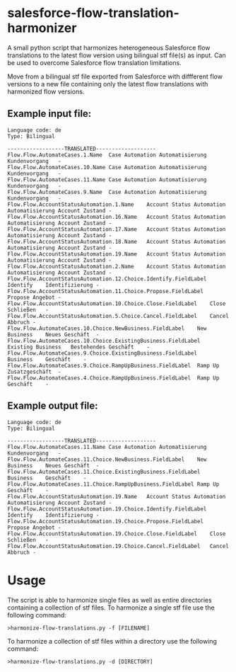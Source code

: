 # salesforce-flow-translation-harmonizer
A small python script that harmonizes heterogeneous Salesforce flow translations to the latest flow version using bilingual stf file(s) as input. Can be used to overcome Salesforce flow translation limitations.

Move from a bilingual stf file exported from Salesforce with diffferent flow versions to a new file containing only the latest flow translations with harmonized flow versions.

## Example input file:
```
Language code: de
Type: Bilingual

------------------TRANSLATED-------------------
Flow.Flow.AutomateCases.1.Name	Case Automation	Automatisierung Kundenvorgang	-
Flow.Flow.AutomateCases.10.Name	Case Automation	Automatisierung Kundenvorgang	-
Flow.Flow.AutomateCases.11.Name	Case Automation	Automatisierung Kundenvorgang	-
Flow.Flow.AutomateCases.9.Name	Case Automation	Automatisierung Kundenvorgang	-
Flow.Flow.AccountStatusAutomation.1.Name	Account Status Automation	Automatisierung Account Zustand	-
Flow.Flow.AccountStatusAutomation.16.Name	Account Status Automation	Automatisierung Account Zustand	-
Flow.Flow.AccountStatusAutomation.17.Name	Account Status Automation	Automatisierung Account Zustand	-
Flow.Flow.AccountStatusAutomation.18.Name	Account Status Automation	Automatisierung Account Zustand	-
Flow.Flow.AccountStatusAutomation.19.Name	Account Status Automation	Automatisierung Account Zustand	-
Flow.Flow.AccountStatusAutomation.2.Name	Account Status Automation	Automatisierung Account Zustand	-
Flow.Flow.AccountStatusAutomation.12.Choice.Identify.FieldLabel	Identify	Identifizierung	-
Flow.Flow.AccountStatusAutomation.11.Choice.Propose.FieldLabel	Propose	Angebot	-
Flow.Flow.AccountStatusAutomation.10.Choice.Close.FieldLabel	Close	Schließen	-
Flow.Flow.AccountStatusAutomation.5.Choice.Cancel.FieldLabel	Cancel	Abbruch	-
Flow.Flow.AutomateCases.10.Choice.NewBusiness.FieldLabel	New Business	Neues Geschäft	-
Flow.Flow.AutomateCases.10.Choice.ExistingBusiness.FieldLabel	Existing Business	Bestehendes Geschäft	-
Flow.Flow.AutomateCases.9.Choice.ExistingBusiness.FieldLabel	Business	Geschäft	-
Flow.Flow.AutomateCases.9.Choice.RampUpBusiness.FieldLabel	Ramp Up	Zusatzgeschäft	-
Flow.Flow.AutomateCases.4.Choice.RampUpBusiness.FieldLabel	Ramp Up	Geschäft	-
```
## Example output file:
```
Language code: de
Type: Bilingual

------------------TRANSLATED-------------------
Flow.Flow.AutomateCases.11.Name	Case Automation	Automatisierung Kundenvorgang	-
Flow.Flow.AutomateCases.11.Choice.NewBusiness.FieldLabel	New Business	Neues Geschäft	-
Flow.Flow.AutomateCases.11.Choice.ExistingBusiness.FieldLabel	Business	Geschäft	-
Flow.Flow.AutomateCases.11.Choice.RampUpBusiness.FieldLabel	Ramp Up	Geschäft	-
Flow.Flow.AccountStatusAutomation.19.Name	Account Status Automation	Automatisierung Account Zustand	-
Flow.Flow.AccountStatusAutomation.19.Choice.Identify.FieldLabel	Identify	Identifizierung	-
Flow.Flow.AccountStatusAutomation.19.Choice.Propose.FieldLabel	Propose	Angebot	-
Flow.Flow.AccountStatusAutomation.19.Choice.Close.FieldLabel	Close	Schließen	-
Flow.Flow.AccountStatusAutomation.19.Choice.Cancel.FieldLabel	Cancel	Abbruch	-
```

# Usage
The script is able to harmonize single files as well as entire directories containing a collection of stf files.
To harmonize a single stf file use the following command:
```
>harmonize-flow-translations.py -f [FILENAME]
```
To harmonize a collection of stf files within a directory use the following command:
```
>harmonize-flow-translations.py -d [DIRECTORY]
```
